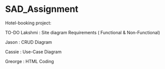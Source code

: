 SAD_Assignment
==============

Hotel-booking project:

TO-DO
Lakshmi : 
		Site diagram
		Requirements ( Functional & Non-Functional)

Jason	:
		CRUD Diagram

Cassie 	:
		Use-Case Diagram

Greorge :
		HTML Coding	